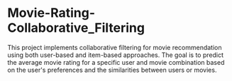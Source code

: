 # Movie-Rating-Collaborative_Filtering
This project implements collaborative filtering for movie recommendation using both user-based and item-based approaches. The goal is to predict the average movie rating for a specific user and movie combination based on the user's preferences and the similarities between users or movies.
